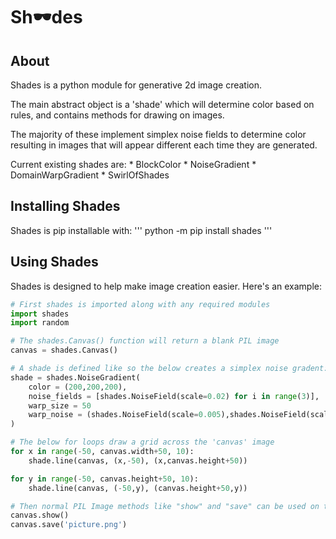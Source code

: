 # Sh🕶️des

## About

Shades is a python module for generative 2d image creation.

The main abstract object is a 'shade' which will determine color based on rules, and contains methods for drawing on images.

The majority of these implement simplex noise fields to determine color resulting in images that will appear different each time they are generated.

Current existing shades are:
    * BlockColor
    * NoiseGradient
    * DomainWarpGradient
    * SwirlOfShades

## Installing Shades

Shades is pip installable with:
'''
python -m pip install shades
'''

## Using Shades

Shades is designed to help make image creation easier. Here's an example:

```python
# First shades is imported along with any required modules
import shades
import random

# The shades.Canvas() function will return a blank PIL image
canvas = shades.Canvas()

# A shade is defined like so the below creates a simplex noise gradent:
shade = shades.NoiseGradient(
    color = (200,200,200),
    noise_fields = [shades.NoiseField(scale=0.02) for i in range(3)],
    warp_size = 50
    warp_noise = (shades.NoiseField(scale=0.005),shades.NoiseField(scale=0.005))
)

# The below for loops draw a grid across the 'canvas' image
for x in range(-50, canvas.width+50, 10):
    shade.line(canvas, (x,-50), (x,canvas.height+50))

for y in range(-50, canvas.height+50, 10):
    shade.line(canvas, (-50,y), (canvas.height+50,y))

# Then normal PIL Image methods like "show" and "save" can be used on the image
canvas.show()
canvas.save('picture.png')
```

